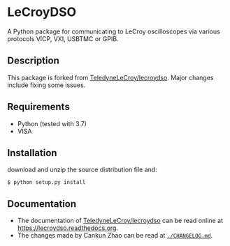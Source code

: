 LeCroyDSO
=========

A Python package for communicating to LeCroy oscilloscopes via various 
protocols VICP, VXI, USBTMC or GPIB.

Description
-----------

This package is forked from [TeledyneLeCroy/lecroydso](https://github.com/TeledyneLeCroy/lecroydso). Major changes include fixing some issues.

Requirements
------------

- Python (tested with 3.7)
- VISA

Installation
--------------

download and unzip the source distribution file and:

    $ python setup.py install


Documentation
--------------

- The documentation of  [TeledyneLeCroy/lecroydso](https://github.com/TeledyneLeCroy/lecroydso) can be read online at https://lecroydso.readthedocs.org.
- The changes made by Cankun Zhao can be read at [`./CHANGELOG.md`](https://github.com/zck15/lecroydso/blob/main/CHANGELOG.md).

